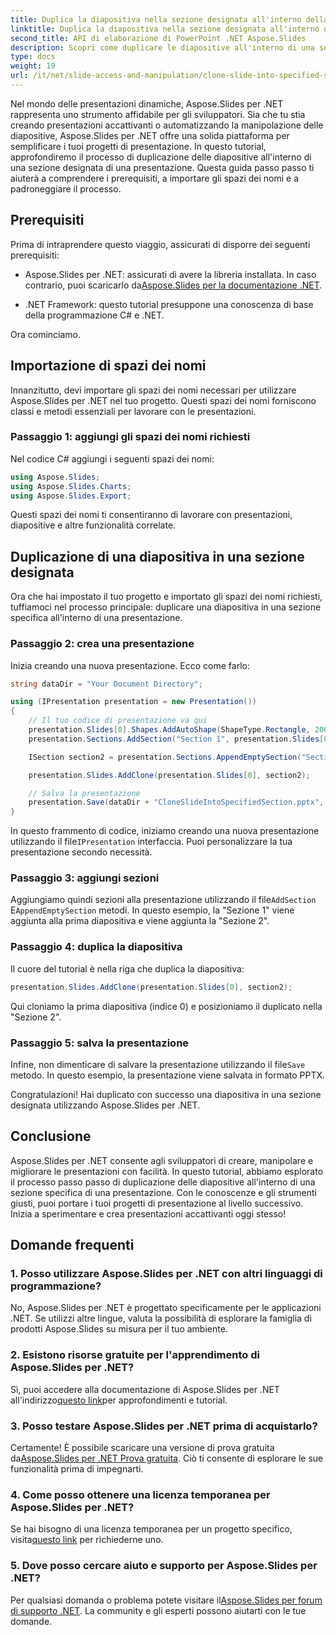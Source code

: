 ```yaml
---
title: Duplica la diapositiva nella sezione designata all'interno della presentazione
linktitle: Duplica la diapositiva nella sezione designata all'interno della presentazione
second_title: API di elaborazione di PowerPoint .NET Aspose.Slides
description: Scopri come duplicare le diapositive all'interno di una sezione designata utilizzando Aspose.Slides per .NET. Guida passo passo per una manipolazione efficace delle diapositive.
type: docs
weight: 19
url: /it/net/slide-access-and-manipulation/clone-slide-into-specified-section/
---
```


Nel mondo delle presentazioni dinamiche, Aspose.Slides per .NET rappresenta uno strumento affidabile per gli sviluppatori. Sia che tu stia creando presentazioni accattivanti o automatizzando la manipolazione delle diapositive, Aspose.Slides per .NET offre una solida piattaforma per semplificare i tuoi progetti di presentazione. In questo tutorial, approfondiremo il processo di duplicazione delle diapositive all'interno di una sezione designata di una presentazione. Questa guida passo passo ti aiuterà a comprendere i prerequisiti, a importare gli spazi dei nomi e a padroneggiare il processo.

## Prerequisiti

Prima di intraprendere questo viaggio, assicurati di disporre dei seguenti prerequisiti:

-  Aspose.Slides per .NET: assicurati di avere la libreria installata. In caso contrario, puoi scaricarlo da[Aspose.Slides per la documentazione .NET](https://reference.aspose.com/slides/net/).

- .NET Framework: questo tutorial presuppone una conoscenza di base della programmazione C# e .NET.

Ora cominciamo.

## Importazione di spazi dei nomi

Innanzitutto, devi importare gli spazi dei nomi necessari per utilizzare Aspose.Slides per .NET nel tuo progetto. Questi spazi dei nomi forniscono classi e metodi essenziali per lavorare con le presentazioni.

### Passaggio 1: aggiungi gli spazi dei nomi richiesti

Nel codice C# aggiungi i seguenti spazi dei nomi:

```csharp
using Aspose.Slides;
using Aspose.Slides.Charts;
using Aspose.Slides.Export;
```

Questi spazi dei nomi ti consentiranno di lavorare con presentazioni, diapositive e altre funzionalità correlate.

## Duplicazione di una diapositiva in una sezione designata

Ora che hai impostato il tuo progetto e importato gli spazi dei nomi richiesti, tuffiamoci nel processo principale: duplicare una diapositiva in una sezione specifica all'interno di una presentazione.

### Passaggio 2: crea una presentazione

Inizia creando una nuova presentazione. Ecco come farlo:

```csharp
string dataDir = "Your Document Directory";

using (IPresentation presentation = new Presentation())
{
    // Il tuo codice di presentazione va qui
    presentation.Slides[0].Shapes.AddAutoShape(ShapeType.Rectangle, 200, 50, 300, 100);
    presentation.Sections.AddSection("Section 1", presentation.Slides[0]);

    ISection section2 = presentation.Sections.AppendEmptySection("Section 2");

    presentation.Slides.AddClone(presentation.Slides[0], section2);

    // Salva la presentazione
    presentation.Save(dataDir + "CloneSlideIntoSpecifiedSection.pptx", SaveFormat.Pptx);
}
```

 In questo frammento di codice, iniziamo creando una nuova presentazione utilizzando il file`IPresentation` interfaccia. Puoi personalizzare la tua presentazione secondo necessità.

### Passaggio 3: aggiungi sezioni

 Aggiungiamo quindi sezioni alla presentazione utilizzando il file`AddSection` E`AppendEmptySection` metodi. In questo esempio, la "Sezione 1" viene aggiunta alla prima diapositiva e viene aggiunta la "Sezione 2".

### Passaggio 4: duplica la diapositiva

Il cuore del tutorial è nella riga che duplica la diapositiva:

```csharp
presentation.Slides.AddClone(presentation.Slides[0], section2);
```

Qui cloniamo la prima diapositiva (indice 0) e posizioniamo il duplicato nella "Sezione 2".

### Passaggio 5: salva la presentazione

Infine, non dimenticare di salvare la presentazione utilizzando il file`Save` metodo. In questo esempio, la presentazione viene salvata in formato PPTX.

Congratulazioni! Hai duplicato con successo una diapositiva in una sezione designata utilizzando Aspose.Slides per .NET.

## Conclusione

Aspose.Slides per .NET consente agli sviluppatori di creare, manipolare e migliorare le presentazioni con facilità. In questo tutorial, abbiamo esplorato il processo passo passo di duplicazione delle diapositive all'interno di una sezione specifica di una presentazione. Con le conoscenze e gli strumenti giusti, puoi portare i tuoi progetti di presentazione al livello successivo. Inizia a sperimentare e crea presentazioni accattivanti oggi stesso!

## Domande frequenti

### 1. Posso utilizzare Aspose.Slides per .NET con altri linguaggi di programmazione?

No, Aspose.Slides per .NET è progettato specificamente per le applicazioni .NET. Se utilizzi altre lingue, valuta la possibilità di esplorare la famiglia di prodotti Aspose.Slides su misura per il tuo ambiente.

### 2. Esistono risorse gratuite per l'apprendimento di Aspose.Slides per .NET?

 Sì, puoi accedere alla documentazione di Aspose.Slides per .NET all'indirizzo[questo link](https://reference.aspose.com/slides/net/)per approfondimenti e tutorial.

### 3. Posso testare Aspose.Slides per .NET prima di acquistarlo?

 Certamente! È possibile scaricare una versione di prova gratuita da[Aspose.Slides per .NET Prova gratuita](https://releases.aspose.com/). Ciò ti consente di esplorare le sue funzionalità prima di impegnarti.

### 4. Come posso ottenere una licenza temporanea per Aspose.Slides per .NET?

 Se hai bisogno di una licenza temporanea per un progetto specifico, visita[questo link](https://purchase.aspose.com/temporary-license/) per richiederne uno.

### 5. Dove posso cercare aiuto e supporto per Aspose.Slides per .NET?

 Per qualsiasi domanda o problema potete visitare il[Aspose.Slides per forum di supporto .NET](https://forum.aspose.com/). La community e gli esperti possono aiutarti con le tue domande.